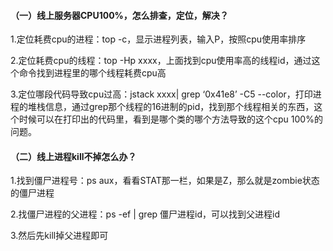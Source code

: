 #### （一）线上服务器CPU100%，怎么排查，定位，解决？

1.定位耗费cpu的进程：top -c，显示进程列表，输入P，按照cpu使用率排序

2.定位耗费cpu的线程：top -Hp xxxx，上面找到cpu使用率高的线程id，通过这个命令找到进程里的哪个线程耗费cpu高

3.定位哪段代码导致cpu过高：jstack xxxx| grep ‘0x41e8’ -C5 --color，打印进程的堆栈信息，通过grep那个线程的16进制的pid，找到那个线程相关的东西，这个时候可以在打印出的代码里，看到是哪个类的哪个方法导致的这个cpu 100%的问题。

#### （二）线上进程kill不掉怎么办？

1.找到僵尸进程号：ps aux，看看STAT那一栏，如果是Z，那么就是zombie状态的僵尸进程

2.找僵尸进程的父进程：ps -ef | grep 僵尸进程id，可以找到父进程id

3.然后先kill掉父进程即可

